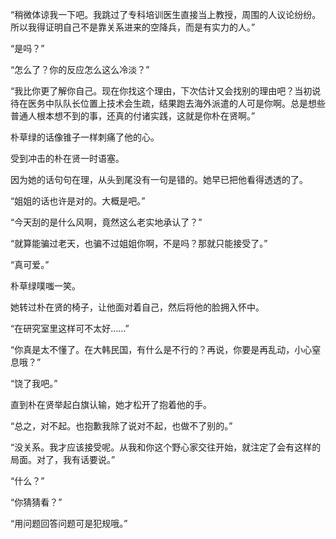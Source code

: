 “稍微体谅我一下吧。我跳过了专科培训医生直接当上教授，周围的人议论纷纷。所以我得证明自己不是靠关系进来的空降兵，而是有实力的人。”

“是吗？”

“怎么了？你的反应怎么这么冷淡？”

“我比你更了解你自己。现在你找这个理由，下次估计又会找别的理由吧？当初说待在医务中队队长位置上技术会生疏，结果跑去海外派遣的人可是你啊。总是想些普通人根本想不到的事，还真的付诸实践，这就是你朴在贤啊。”

朴草绿的话像锥子一样刺痛了他的心。

受到冲击的朴在贤一时语塞。

因为她的话句句在理，从头到尾没有一句是错的。她早已把他看得透透的了。

“姐姐的话也许是对的。大概是吧。”

“今天刮的是什么风啊，竟然这么老实地承认了？”

“就算能骗过老天，也骗不过姐姐你啊，不是吗？那就只能接受了。”

“真可爱。”

朴草绿噗嗤一笑。

她转过朴在贤的椅子，让他面对着自己，然后将他的脸拥入怀中。

“在研究室里这样可不太好……”

“你真是太不懂了。在大韩民国，有什么是不行的？再说，你要是再乱动，小心窒息哦？”

“饶了我吧。”

直到朴在贤举起白旗认输，她才松开了抱着他的手。

“总之，对不起。也抱歉我除了说对不起，也做不了别的。”

“没关系。我才应该接受呢。从我和你这个野心家交往开始，就注定了会有这样的局面。对了，我有话要说。”

“什么？”

“你猜猜看？”

“用问题回答问题可是犯规哦。”